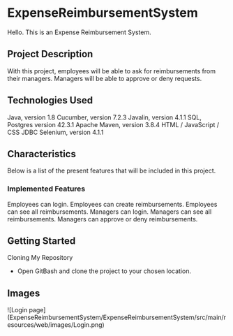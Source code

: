 # ExpenseReimbursementSystem
Hello. This is an Expense Reimbursement System.

## Project Description
With this project, employees will be able to ask for reimbursements from their managers. Managers will be able to approve or deny requests.

## Technologies Used
Java, version 1.8
Cucumber, version 7.2.3
Javalin, version 4.1.1
SQL, Postgres version 42.3.1
Apache Maven, version 3.8.4
HTML / JavaScript / CSS
JDBC
Selenium, version 4.1.1

## Characteristics
Below is a list of the present features that will be included in this project.

### Implemented Features
Employees can login.
Employees can create reimbursements.
Employees can see all reimbursements.
Managers can login.
Managers can see all reimbursements.
Managers can approve or deny reimbursements.

## Getting Started
Cloning My Repository
* Open GitBash and clone the project to your chosen location.

## Images
![Login page] (ExpenseReimbursementSystem/ExpenseReimbursementSystem/src/main/resources/web/images/Login.png)
